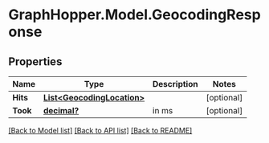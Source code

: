# GraphHopper.Model.GeocodingResponse
## Properties

Name | Type | Description | Notes
------------ | ------------- | ------------- | -------------
**Hits** | [**List&lt;GeocodingLocation&gt;**](GeocodingLocation.md) |  | [optional] 
**Took** | [**decimal?**](BigDecimal.md) | in ms | [optional] 

[[Back to Model list]](../README.md#documentation-for-models) [[Back to API list]](../README.md#documentation-for-api-endpoints) [[Back to README]](../README.md)

